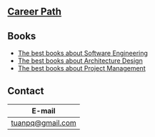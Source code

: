 ## [Career Path](/career-path)

## Books

- [The best books about Software Engineering](/books/software_engineering.md)
- [The best books about Architecture Design](/books/architecture.md)
- [The best books about Project Management](/books/project_management.md)

## Contact

| E-mail |
|--------|
| tuanpq@gmail.com |

